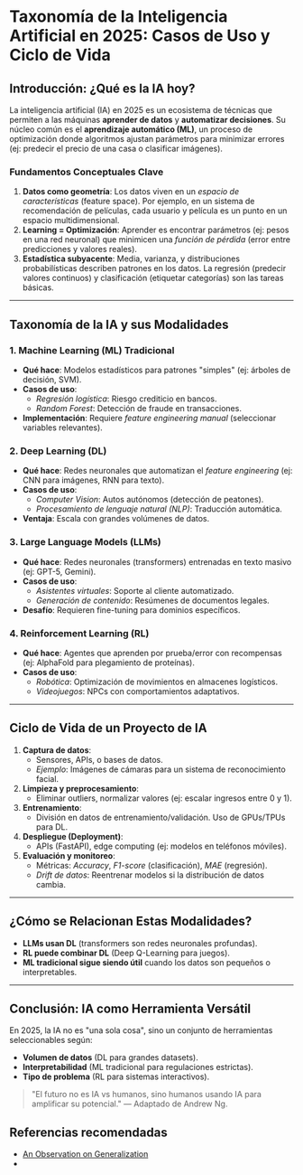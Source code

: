 # Taxonomía de la Inteligencia Artificial en 2025: Casos de Uso y Ciclo de Vida

## Introducción: ¿Qué es la IA hoy?
La inteligencia artificial (IA) en 2025 es un ecosistema de técnicas que permiten a las máquinas **aprender de datos** y **automatizar decisiones**. Su núcleo común es el **aprendizaje automático (ML)**, un proceso de optimización donde algoritmos ajustan parámetros para minimizar errores (ej: predecir el precio de una casa o clasificar imágenes). 

### Fundamentos Conceptuales Clave
1. **Datos como geometría**: Los datos viven en un *espacio de características* (feature space). Por ejemplo, en un sistema de recomendación de películas, cada usuario y película es un punto en un espacio multidimensional.
2. **Learning = Optimización**: Aprender es encontrar parámetros (ej: pesos en una red neuronal) que minimicen una *función de pérdida* (error entre predicciones y valores reales).
3. **Estadística subyacente**: Media, varianza, y distribuciones probabilísticas describen patrones en los datos. La regresión (predecir valores continuos) y clasificación (etiquetar categorías) son las tareas básicas.

---

## Taxonomía de la IA y sus Modalidades
### 1. **Machine Learning (ML) Tradicional**
- **Qué hace**: Modelos estadísticos para patrones "simples" (ej: árboles de decisión, SVM).
- **Casos de uso**:
  - *Regresión logística*: Riesgo crediticio en bancos.
  - *Random Forest*: Detección de fraude en transacciones.
- **Implementación**: Requiere *feature engineering manual* (seleccionar variables relevantes).

### 2. **Deep Learning (DL)**
- **Qué hace**: Redes neuronales que automatizan el *feature engineering* (ej: CNN para imágenes, RNN para texto).
- **Casos de uso**:
  - *Computer Vision*: Autos autónomos (detección de peatones).
  - *Procesamiento de lenguaje natural (NLP)*: Traducción automática.
- **Ventaja**: Escala con grandes volúmenes de datos.

### 3. **Large Language Models (LLMs)**
- **Qué hace**: Redes neuronales (transformers) entrenadas en texto masivo (ej: GPT-5, Gemini).
- **Casos de uso**:
  - *Asistentes virtuales*: Soporte al cliente automatizado.
  - *Generación de contenido*: Resúmenes de documentos legales.
- **Desafío**: Requieren fine-tuning para dominios específicos.

### 4. **Reinforcement Learning (RL)**
- **Qué hace**: Agentes que aprenden por prueba/error con recompensas (ej: AlphaFold para plegamiento de proteínas).
- **Casos de uso**:
  - *Robótica*: Optimización de movimientos en almacenes logísticos.
  - *Videojuegos*: NPCs con comportamientos adaptativos.

---

## Ciclo de Vida de un Proyecto de IA
1. **Captura de datos**: 
   - Sensores, APIs, o bases de datos. 
   - *Ejemplo*: Imágenes de cámaras para un sistema de reconocimiento facial.
2. **Limpieza y preprocesamiento**:
   - Eliminar outliers, normalizar valores (ej: escalar ingresos entre 0 y 1).
3. **Entrenamiento**:
   - División en datos de entrenamiento/validación. Uso de GPUs/TPUs para DL.
4. **Despliegue (Deployment)**:
   - APIs (FastAPI), edge computing (ej: modelos en teléfonos móviles).
5. **Evaluación y monitoreo**:
   - Métricas: *Accuracy*, *F1-score* (clasificación), *MAE* (regresión).
   - *Drift de datos*: Reentrenar modelos si la distribución de datos cambia.

---

## ¿Cómo se Relacionan Estas Modalidades?
- **LLMs usan DL** (transformers son redes neuronales profundas).
- **RL puede combinar DL** (Deep Q-Learning para juegos).
- **ML tradicional sigue siendo útil** cuando los datos son pequeños o interpretables.

---

## Conclusión: IA como Herramienta Versátil
En 2025, la IA no es "una sola cosa", sino un conjunto de herramientas seleccionables según:
- **Volumen de datos** (DL para grandes datasets).
- **Interpretabilidad** (ML tradicional para regulaciones estrictas).
- **Tipo de problema** (RL para sistemas interactivos).

> "El futuro no es IA vs humanos, sino humanos usando IA para amplificar su potencial." — Adaptado de Andrew Ng.

## Referencias recomendadas

- [An Observation on Generalization](https://www.youtube.com/live/AKMuA_TVz3A?si=Z5OMDxkLhmlIRO1R)
- 
